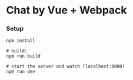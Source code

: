 # Chat by Vue + Webpack

### Setup

```
npm install

# build:
npm run build

# start the server and watch (localhost:8080)
npm run dev
```
